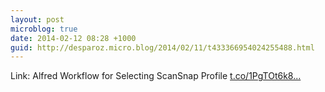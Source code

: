 ```yaml
---
layout: post
microblog: true
date: 2014-02-12 08:28 +1000
guid: http://desparoz.micro.blog/2014/02/11/t433366954024255488.html
---
```

Link: Alfred Workflow for Selecting ScanSnap Profile [t.co/1PgTOt6k8...](http://t.co/1PgTOt6k8a)
